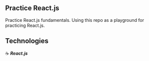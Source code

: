 ## Practice React.js

Practice React.js fundamentals. Using this repo as a playground for practicing React.js.

## Technologies

:coffee: **_React.js_**
